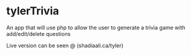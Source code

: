 # tylerTrivia
An app that will use php to allow the user to generate a trivia game with add/edit/delete questions

Live version can be seen @ (shadiaali.ca/tyler)

